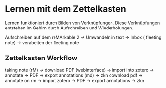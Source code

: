 # Lernen mit dem Zettelkasten

Lernen funktioniert durch Bilden von Verknüpfungen.
Diese Verknüpfungen entstehen im Gehirn durch Aufschreiben und Wiederholungen.

Aufschreiben auf dem reMArkable 2 -> Umwandeln in text -> Inbox ( fleeting note) -> verabeiten der fleeting note


## Zettelkasten Workflow

taking note (rM) -> download PDF (webinterface) -> import into zotero -> annotate -> PDF -> export annotations (md) -> zkn
download pdf -> annotate on rm -> import zotero -> PDF -> export annotations -> zkn
